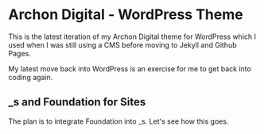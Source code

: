 # Archon Digital - WordPress Theme

This is the latest iteration of my Archon Digital theme for WordPress which I used when I was still using a CMS before moving to Jekyll and Github Pages.

My latest move back into WordPress is an exercise for me to get back into coding again.

## _s and Foundation for Sites

The plan is to integrate Foundation into _s. Let's see how this goes.